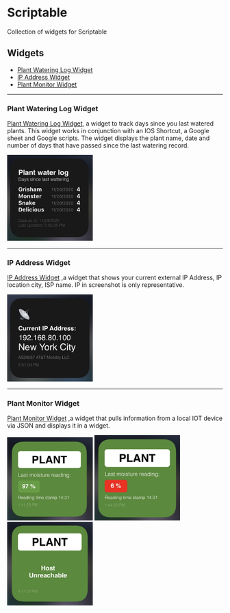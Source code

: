 # Scriptable
Collection of widgets for Scriptable

## Widgets

* [Plant Watering Log Widget](#plant-watering-log-widget)
* [IP Address Widget](#ip-address-widget)
* [Plant Monitor Widget](#plant-monitor-widget)

--- 
### Plant Watering Log Widget
[Plant Watering Log Widget](plant-watering-log-widget/README.md), a widget to track days since you last watered plants. This widget works in conjunction with an IOS Shortcut, a Google sheet and Google scripts.
The widget displays the plant name, date and number of days that have passed since the last watering record.

<img src="plant-watering-log-widget/Log.jpg" alt="Log example" width="200">

---
### IP Address Widget
[IP Address Widget](ip-address-widget/currentip.js) ,a widget that shows your current external IP Address, IP location city, ISP name.
IP in screenshot is only representative.

<img src="ip-address-widget/widget.JPG" alt="IP Address" width="200">

--- 
### Plant Monitor Widget
[Plant Monitor Widget](plant-monitor-widget/plant-monitor-widget.js) ,a widget that pulls information from a local IOT device via JSON and displays it in a widget. 

<img src="plant-monitor-widget/Good.jpg" alt="Above threshold" width="200"> <img src="plant-monitor-widget/Bad.jpg" alt="Under threshold" width="200"> <img src="plant-monitor-widget/Unreachable.jpg" alt="Host Unreachable" width="200">

